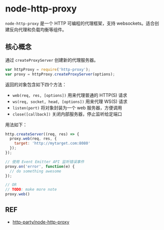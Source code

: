 # node-http-proxy

`node-http-proxy` 是一个 HTTP 可编程的代理框架，支持 websockets。适合创建反向代理和负载均衡等组件。

## 核心概念

通过 `createProxyServer` 创建新的代理服务器。

```js
var httpProxy = require('http-proxy');
var proxy = httpProxy.createProxyServer(options);
```

返回的对象包含如下四个方法：

- `web(req, res, [options])` 用来代理普通的 HTTP(S) 请求
- `ws(req, socket, head, [options])` 用来代理 WS(S) 请求
- `listen(port)` 将对象封装为一个 web 服务器，方便调用
- `close([callback])` 关闭内部服务器，停止监听给定端口

用法如下：

```js
http.createServer((req, res) => {
  proxy.web(req, res, {
    target: 'http://mytarget.com:8080'
  });
});

// 使用 Event Emitter API 监听错误事件
proxy.on('error', function(e) {
  // do something awesome
});

// OR
// TODO: make more note
proxy.web()
```

## REF

- [http-party/node-http-proxy](https://github.com/http-party/node-http-proxy)